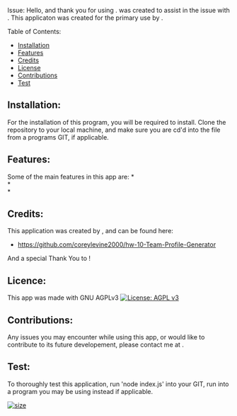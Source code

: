 

Issue:
Hello, and thank you for using .  was created to assist in the issue with . This applicaton was created for the primary use by .


Table of Contents:

- [Installation](#installation)
- [Features](#features)
- [Credits](#credits)
- [License](#license)
- [Contributions](#contributions)
- [Test](#test)

## Installation:
For the installation of this program, you will be required to install.
Clone the repository to your local machine, and make sure you are cd'd into the file from a programs GIT, if applicable. 

## Features:
Some of the main features in this app are:
*  
*  
*  

## Credits:
This application was created by , and can be found here:

* https://github.com/coreylevine2000/hw-10-Team-Profile-Generator

And a special Thank You to !

## Licence:
This app was made with GNU AGPLv3 [![License: AGPL v3](https://img.shields.io/badge/License-AGPL_v3-blue.svg)](https://www.gnu.org/licenses/agpl-3.0)

## Contributions:
Any issues you may encounter while using this app, or would like to contribute to its future developement, please contact me at .

## Test:
To thoroughly test this application, run 'node index.js' into your GIT, run into a program you may be using instead if applicable.

[![size](https://img.shields.io/github/repo-size/coreylevine2000/hw-9-ReadMe-Generator)](https://img.shields.io/github/repo-size/coreylevine2000/hw-9-ReadMe-Generator)
